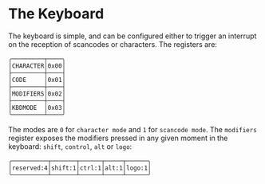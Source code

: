 # The Keyboard

The keyboard is simple, and can be configured either to trigger an interrupt on the reception of scancodes or characters. The registers are:

    ╭─────────┬────╮
    │CHARACTER│0x00│
    ├─────────┼────┤
    │CODE     │0x01│
    ├─────────┼────┤
    │MODIFIERS│0x02│
    ├─────────┼────┤
    │KBDMODE  │0x03│
    ╰─────────┴────╯

The modes are `0` for `character mode` and `1` for `scancode mode`. The `modifiers` register exposes the modifiers pressed in any given moment in the keyboard: `shift`, `control`, `alt` or `logo`:

    ╭──────────┬───────┬──────┬─────┬──────╮
    │reserved:4│shift:1│ctrl:1│alt:1│logo:1│
    ╰──────────┴───────┴──────┴─────┴──────╯

